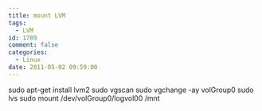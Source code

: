 ```yaml
---
title: mount LVM
tags:
  - LVM
id: 1789
comment: false
categories:
  - Linux
date: 2011-05-02 09:59:00
---
```


sudo apt-get install lvm2
sudo vgscan
sudo vgchange -ay volGroup0
sudo lvs
sudo mount /dev/volGroup0/logvol00 /mnt
